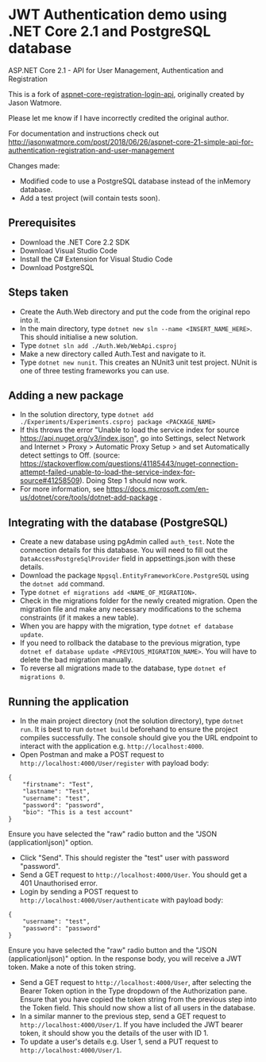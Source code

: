 # JWT Authentication demo using .NET Core 2.1 and PostgreSQL database

ASP.NET Core 2.1 - API for User Management, Authentication and Registration

This is a fork of [aspnet-core-registration-login-api](https://github.com/cornflourblue/aspnet-core-registration-login-api), originally created by Jason Watmore.

Please let me know if I have incorrectly credited the original author.

For documentation and instructions check out http://jasonwatmore.com/post/2018/06/26/aspnet-core-21-simple-api-for-authentication-registration-and-user-management

Changes made:
* Modified code to use a PostgreSQL database instead of the inMemory database.
* Add a test project (will contain tests soon).

## Prerequisites
* Download the .NET Core 2.2 SDK
* Download Visual Studio Code
* Install the C# Extension for Visual Studio Code
* Download PostgreSQL

## Steps taken
* Create the Auth.Web directory and put the code from the original repo into it.
* In the main directory, type `dotnet new sln --name <INSERT_NAME_HERE>`. This should initialise a new solution.
* Type `dotnet sln add ./Auth.Web/WebApi.csproj`
* Make a new directory called Auth.Test and navigate to it.
* Type `dotnet new nunit`. This creates an NUnit3 unit test project. NUnit is one of three testing frameworks you can use.

## Adding a new package
* In the solution directory, type `dotnet add ./Experiments/Experiments.csproj package <PACKAGE_NAME>`
* If this throws the error "Unable to load the service index for source https://api.nuget.org/v3/index.json", go into Settings, select Network and Internet > Proxy > Automatic Proxy Setup > and set Automatically detect settings to Off. (source: https://stackoverflow.com/questions/41185443/nuget-connection-attempt-failed-unable-to-load-the-service-index-for-source#41258509). Doing Step 1 should now work.
* For more information, see https://docs.microsoft.com/en-us/dotnet/core/tools/dotnet-add-package .

## Integrating with the database (PostgreSQL)
* Create a new database using pgAdmin called `auth_test`. Note the connection details for this database. You will need to fill out the `DataAccessPostgreSqlProvider` field in appsettings.json with these details.
* Download the package `Npgsql.EntityFrameworkCore.PostgreSQL` using the `dotnet add` command.
* Type `dotnet ef migrations add <NAME_OF_MIGRATION>`.
* Check in the migrations folder for the newly created migration. Open the migration file and make any necessary modifications to the schema constraints (if it makes a new table).
* When you are happy with the migration, type `dotnet ef database update`.
* If you need to rollback the database to the previous migration, type `dotnet ef database update <PREVIOUS_MIGRATION_NAME>`. You will have to delete the bad migration manually.
* To reverse all migrations made to the database, type `dotnet ef migrations 0`.

## Running the application
* In the main project directory (not the solution directory), type `dotnet run`. It is best to run `dotnet build` beforehand to ensure the project compiles successfully. The console should give you the URL endpoint to interact with the application e.g. `http://localhost:4000`.
* Open Postman and make a POST request to `http://localhost:4000/User/register` with payload body:
```
{
	"firstname": "Test",
	"lastname": "Test",
	"username": "test",
	"password": "password",
	"bio": "This is a test account"
}
```
Ensure you have selected the "raw" radio button and the "JSON (application\json)" option.
* Click "Send". This should register the "test" user with password "password".
* Send a GET request to `http://localhost:4000/User`. You should get a 401 Unauthorised error.
* Login by sending a POST request to `http://localhost:4000/User/authenticate` with payload body:
```
{
	"username": "test",
	"password": "password"
}
```
Ensure you have selected the "raw" radio button and the "JSON (application\json)" option. In the response body, you will receive a JWT token. Make a note of this token string.
*  Send a GET request to `http://localhost:4000/User`, after selecting the Bearer Token option in the Type dropdown of the Authorization pane. Ensure that you have copied the token string from the previous step into the Token field. This should now show a list of all users in the database.
*  In a similar manner to the previous step, send a GET request to `http://localhost:4000/User/1`. If you have included the JWT bearer token, it should show you the details of the user with ID 1.
*  To update a user's details e.g. User 1, send a PUT request to `http://localhost:4000/User/1`.